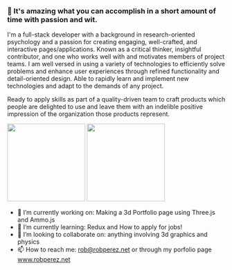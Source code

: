### 👋 It's amazing what you can accomplish in a short amount of time with passion and wit.

I'm a full-stack developer with a background in research-oriented psychology and a passion for creating engaging, well-crafted, and interactive pages/applications. Known as a critical thinker, insightful contributor, and one who works well with and motivates members of project teams. I am well versed in using a variety of technologies to efficiently solve problems and enhance user experiences through refined functionality and detail-oriented design. Able to rapidly learn and implement new technologies and adapt to the demands of any project. 

Ready to apply skills as part of a quality-driven team to craft products which people are delighted to use and leave them with an indelible positive impression of the organization those products represent.

<p>
  <img height="180em" src="https://github-readme-stats.vercel.app/api?username=perez-rob&show_icons=true&count_private=true&theme=synthwave" />
  <img height="180em" src="https://github-readme-stats.vercel.app/api/top-langs/?username=perez-rob&layout=compact&show_icons=true&count_private=true&theme=synthwave"/>
</p>

- 🔭 I’m currently working on: Making a 3d Portfolio page using Three.js and Ammo.js
- 🌱 I’m currently learning: Redux and How to apply for jobs!
- 👯 I’m looking to collaborate on: anything involving 3d graphics and physics
- 📫 How to reach me: rob@robperez.net or through my porfolio page www.robperez.net

